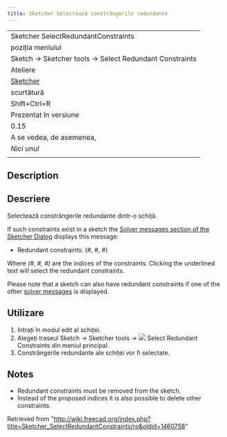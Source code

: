 ```yaml
---
title: Sketcher Selectează constrângerile redundante
---
```

|  |
| --- |
| Sketcher SelectRedundantConstraints |
| poziția meniului |
| Sketch → Sketcher tools → Select Redundant Constraints |
| Ateliere |
| [Sketcher](/Sketcher_Workbench/ro "Sketcher Workbench/ro") |
| scurtătură |
| Shift+Ctrl+R |
| Prezentat în versiune |
| 0.15 |
| A se vedea, de asemenea, |
| *Nici unul* |
|  |

## Description

## Descriere

Selectează constrângerile redundante dintr-o schiță.

If such constraints exist in a sketch the [Solver messages section of the Sketcher Dialog](/Sketcher_Dialog#Solver_messages "Sketcher Dialog") displays this message:

* Redundant constraints: (#, #, #)

Where *(#, #, #)* are the indices of the constraints. Clicking the underlined text will select the redundant constraints.

Please note that a sketch can also have redundant constraints if one of the other [solver messages](/Sketcher_Dialog#Solver_messages "Sketcher Dialog") is displayed.

## Utilizare

1. Intrați în modul edit al schiței.
2. Alegeți traseul  Sketch →  Sketcher tools → ![](/images/Sketcher_SelectRedundantConstraints.png) Select Redundant Constraints din meniul principal.
3. Constrângerile redundante ale schiței vor fi selectate.

## Notes

* Redundant constraints must be removed from the sketch.
* Instead of the proposed indices it is also possible to delete other constraints.

Retrieved from "<http://wiki.freecad.org/index.php?title=Sketcher_SelectRedundantConstraints/ro&oldid=1460758>"